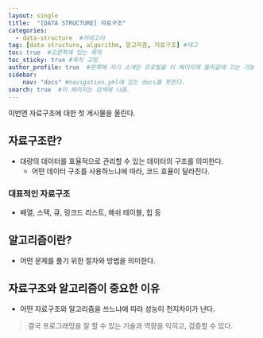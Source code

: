 ```yaml
---
layout: single
title:  "[DATA STRUCTURE] 자료구조"
categories: 
  - data-structure  #카테고리
tag: [data structure, algorithm, 알고리즘, 자료구조] #태그
toc: true  #오른쪽에 있는 목차
toc_sticky: true #목차 고정
author_profile: true  #왼쪽에 자기 소개란 프로필을 이 페이지에 들어갈때 끄는 기능
sidebar:
    nav: "docs" #navigation.yml에 있는 docs를 뜻한다.
search: true  #이 페이지는 검색에 나옴.
---
```


이번엔 자료구조에 대한 첫 게시물을 올린다. 

## 자료구조란?
- 대량의 데이터를 효율적으로 관리할 수 있는 데이터의 구조를 의미한다.
  - 어떤 데이터 구조를 사용하느냐에 따라, 코드 효율이 달라진다.

### 대표적인 자료구조
- 배열, 스택, 큐, 링크드 리스트, 해쉬 테이블, 힙 등

## 알고리즘이란?
- 어떤 문제를 풀기 위한 절차와 방법을 의미한다.

## 자료구조와 알고리즘이 중요한 이유
- 어떤 자료구조와 알고리즘을 쓰느냐에 따라 성능이 천지차이가 난다.
> 결국 프로그래밍을 잘 할 수 있는 기술과 역량을 익히고, 검증할 수 있다.

